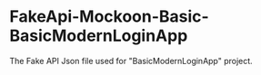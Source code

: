 # FakeApi-Mockoon-Basic-BasicModernLoginApp
The Fake API Json file used for "BasicModernLoginApp" project.
